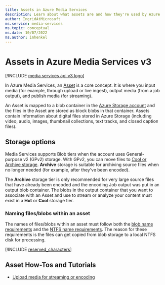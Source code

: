 ```yaml
---
title: Assets in Azure Media Services
description: Learn about what assets are and how they're used by Azure Media Services.
author: IngridAtMicrosoft
ms.service: media-services
ms.topic: conceptual
ms.date: 10/07/2022
ms.author: inhenkel
---
```


# Assets in Azure Media Services v3

[!INCLUDE [media services api v3 logo](./includes/v3-hr.md)]

In Azure Media Services, an [Asset](/rest/api/media/assets) is a core concept. It is where you input media (for example, through upload or live ingest), output media (from a job output), and publish media (for streaming).

An Asset is mapped to a blob container in the [Azure Storage account](storage-account-concept.md?amspage=assets-concept) and the files in the Asset are stored as block blobs in that container. Assets contain information about digital files stored in Azure Storage (including video, audio, images, thumbnail collections, text tracks, and closed caption files).

## Storage options

Media Services supports Blob tiers when the account uses General-purpose v2 (GPv2) storage. With GPv2, you can move files to [Cool or Archive storage](/azure/storage/blobs/access-tiers-overview). **Archive** storage is suitable for archiving source files when no longer needed (for example, after they've been encoded).

The **Archive** storage tier is only recommended for very large source files that have already been encoded and the encoding Job output was put in an output blob container. The blobs in the output container that you want to associate with an Asset and use to stream or analyze your content must exist in a **Hot** or **Cool** storage tier.

### Naming files/blobs within an asset

The names of files/blobs within an asset must follow both the [blob name requirements](/rest/api/storageservices/naming-and-referencing-containers--blobs--and-metadata) and the [NTFS name requirements](/windows/win32/fileio/naming-a-file). The reason for these requirements is the files can get copied from blob storage to a local NTFS disk for processing.

[!INCLUDE [reserved_characters](./includes/reserved_characters.md)]

## Asset How-Tos and Tutorials

- [Upload media for streaming or encoding](asset-upload-media-how-to.md?amspage=assets-concept)
